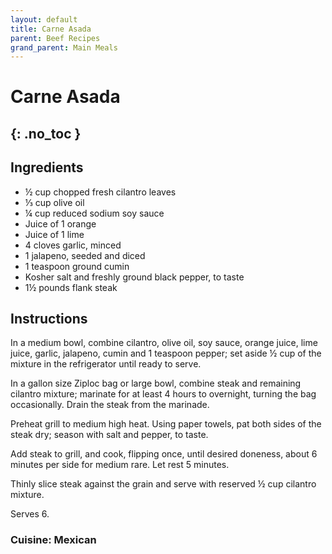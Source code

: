 ```yaml
---
layout: default
title: Carne Asada
parent: Beef Recipes
grand_parent: Main Meals
---
```


# Carne Asada
{: .no_toc }
---

## Ingredients
<ul>
	<li>½ cup chopped fresh cilantro leaves</li>
	<li>⅓ cup olive oil</li>
	<li>¼ cup reduced sodium soy sauce</li>
	<li>Juice of 1 orange</li>
	<li>Juice of 1 lime</li>
	<li>4 cloves garlic, minced</li>
	<li>1 jalapeno, seeded and diced</li>
	<li>1 teaspoon ground cumin</li>
	<li>Kosher salt and freshly ground black pepper, to taste</li>
	<li>1½ pounds flank steak</li>
</ul>

## Instructions
In a medium bowl, combine cilantro, olive oil, soy sauce, orange juice, lime juice, garlic, jalapeno, cumin and 1 teaspoon pepper; set aside ½ cup of the mixture in the refrigerator until ready to serve.

In a gallon size Ziploc bag or large bowl, combine steak and remaining cilantro mixture; marinate for at least 4 hours to overnight, turning the bag occasionally. Drain the steak from the marinade.

Preheat grill to medium high heat. Using paper towels, pat both sides of the steak dry; season with salt and pepper, to taste.

Add steak to grill, and cook, flipping once, until desired doneness, about 6 minutes per side for medium rare. Let rest 5 minutes.

Thinly slice steak against the grain and serve with reserved ½ cup cilantro mixture.

Serves 6.

### Cuisine: Mexican